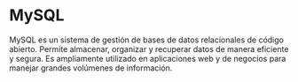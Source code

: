 # MySQL
MySQL es un sistema de gestión de bases de datos relacionales de código abierto. Permite almacenar, organizar y recuperar datos de manera eficiente y segura. Es ampliamente utilizado en aplicaciones web y de negocios para manejar grandes volúmenes de información.
